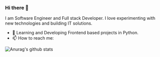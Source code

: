 ### Hi there 👋

I am Software Engineer and Full stack Developer. I love experimenting with new technologies and building IT solutions.

<!-- 💻 Working as a **CloudOps Engineer** in [Crest Data System](https://www.crestdatasys.com/a). -->
- 🌱 Learning and Developing Frontend based projects in Python.
- 📫 How to reach me: 

![Anurag's github stats](https://github-readme-stats.vercel.app/api?username=almarpa&show_icons=true&theme=tokyonight)
